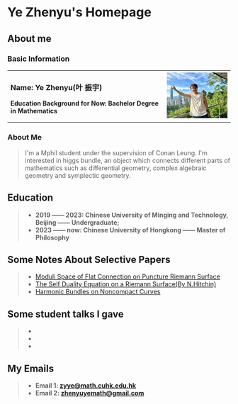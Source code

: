 # Ye Zhenyu's Homepage
## About me
### Basic Information
<table border="0">
  <tr>
    <td width="70%">
      <h3>Name: Ye Zhenyu(叶 振宇)</h3>
      <p><b>Education Background for Now: Bachelor Degree in Mathematics</b></p>
    </td>
    <td width="30%">
      <img src="31730555059_.pic.jpg" width="100%"> 
    </td>
  </tr>
</table>

### About Me
>I'm a Mphil student under the supervision of Conan Leung. I'm interested in higgs bundle, an object which connects different parts of mathematics such as differential geometry, complex algebraic geometry and symplectic geometry.



## Education

> + **2019 —— 2023: Chinese University of Minging and Technology, Beijing —— Undergraduate;**
> + **2023 —— now:  Chinese University of Hongkong —— Master of Philosophy**


## Some Notes About Selective Papers
> + [Moduli Space of Flat Connection on Puncture Riemann Surface](Punctured_Riemann_Surface.pdf)
> + [The Self Duality Equation on a Riemann Surface(By N.Hitchin)](https://github.com/Zhenyu-YE-Moumou/moumouye#:~:text=Self%20duality%20EQuation.pdf)
> + [Harmonic Bundles on Noncompact Curves](https://github.com/Zhenyu-YE-Moumou/moumouye#:~:text=Simpson%E2%80%98s_Harmonic_Bundle.pdf)




## Some student talks I gave
> + 
> + 
> +  

## My Emails
> + **Email 1: zyye@math.cuhk.edu.hk**
> + **Email 2: zhenyuyemath@gmail.com**


